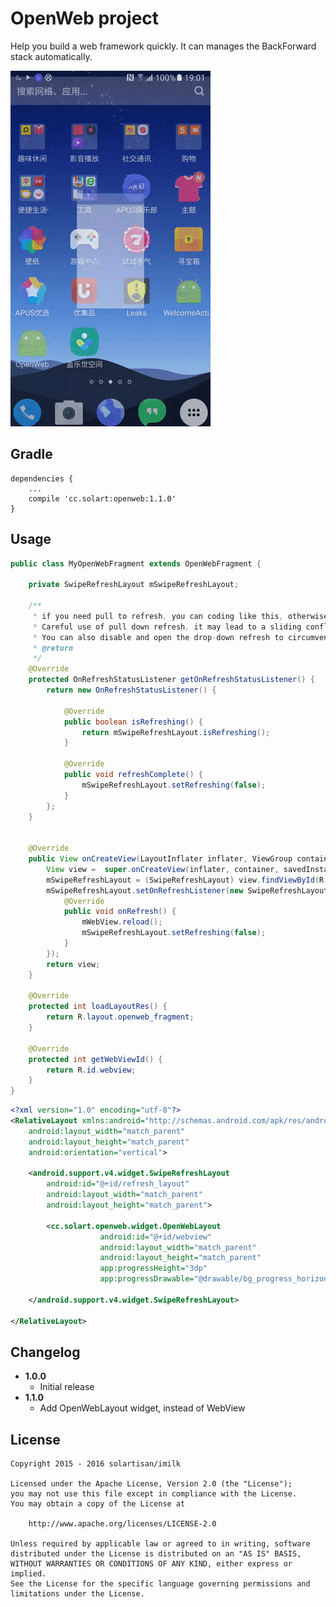 OpenWeb project
===============

Help you build a web framework quickly.
It can manages the BackForward stack automatically.

<img src="./preview/openweb.gif">

Gradle
------
```
dependencies {
    ...
    compile 'cc.solart:openweb:1.1.0'
}
```

Usage
-----
```java
public class MyOpenWebFragment extends OpenWebFragment {

    private SwipeRefreshLayout mSwipeRefreshLayout;

    /**
     * if you need pull to refresh, you can coding like this, otherwise return null.
     * Careful use of pull down refresh, it may lead to a sliding conflict with the web page.
     * You can also disable and open the drop-down refresh to circumvent this problem by JavaScript
     * @return
     */
    @Override
    protected OnRefreshStatusListener getOnRefreshStatusListener() {
        return new OnRefreshStatusListener() {

            @Override
            public boolean isRefreshing() {
                return mSwipeRefreshLayout.isRefreshing();
            }

            @Override
            public void refreshComplete() {
                mSwipeRefreshLayout.setRefreshing(false);
            }
        };
    }


    @Override
    public View onCreateView(LayoutInflater inflater, ViewGroup container, Bundle savedInstanceState) {
        View view =  super.onCreateView(inflater, container, savedInstanceState);
        mSwipeRefreshLayout = (SwipeRefreshLayout) view.findViewById(R.id.refresh_layout);
        mSwipeRefreshLayout.setOnRefreshListener(new SwipeRefreshLayout.OnRefreshListener() {
            @Override
            public void onRefresh() {
                mWebView.reload();
                mSwipeRefreshLayout.setRefreshing(false);
            }
        });
        return view;
    }

    @Override
    protected int loadLayoutRes() {
        return R.layout.openweb_fragment;
    }

    @Override
    protected int getWebViewId() {
        return R.id.webview;
    }
}
```

```xml
<?xml version="1.0" encoding="utf-8"?>
<RelativeLayout xmlns:android="http://schemas.android.com/apk/res/android"
    android:layout_width="match_parent"
    android:layout_height="match_parent"
    android:orientation="vertical">

    <android.support.v4.widget.SwipeRefreshLayout
        android:id="@+id/refresh_layout"
        android:layout_width="match_parent"
        android:layout_height="match_parent">

        <cc.solart.openweb.widget.OpenWebLayout
                    android:id="@+id/webview"
                    android:layout_width="match_parent"
                    android:layout_height="match_parent"
                    app:progressHeight="3dp"
                    app:progressDrawable="@drawable/bg_progress_horizontal"/>

    </android.support.v4.widget.SwipeRefreshLayout>

</RelativeLayout>
```

Changelog
---------
* **1.0.0**
    * Initial release
* **1.1.0**
    * Add OpenWebLayout widget, instead of WebView
    
License
-------

    Copyright 2015 - 2016 solartisan/imilk

    Licensed under the Apache License, Version 2.0 (the "License");
    you may not use this file except in compliance with the License.
    You may obtain a copy of the License at

        http://www.apache.org/licenses/LICENSE-2.0

    Unless required by applicable law or agreed to in writing, software
    distributed under the License is distributed on an "AS IS" BASIS,
    WITHOUT WARRANTIES OR CONDITIONS OF ANY KIND, either express or implied.
    See the License for the specific language governing permissions and
    limitations under the License.